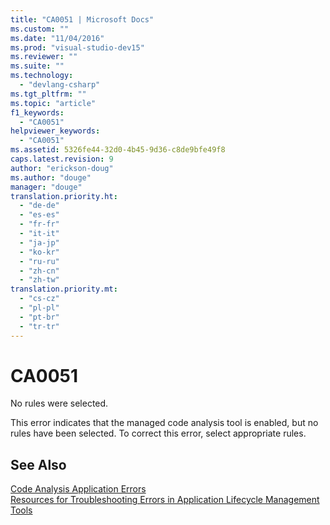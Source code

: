 ```yaml
---
title: "CA0051 | Microsoft Docs"
ms.custom: ""
ms.date: "11/04/2016"
ms.prod: "visual-studio-dev15"
ms.reviewer: ""
ms.suite: ""
ms.technology: 
  - "devlang-csharp"
ms.tgt_pltfrm: ""
ms.topic: "article"
f1_keywords: 
  - "CA0051"
helpviewer_keywords: 
  - "CA0051"
ms.assetid: 5326fe44-32d0-4b45-9d36-c8de9bfe49f8
caps.latest.revision: 9
author: "erickson-doug"
ms.author: "douge"
manager: "douge"
translation.priority.ht: 
  - "de-de"
  - "es-es"
  - "fr-fr"
  - "it-it"
  - "ja-jp"
  - "ko-kr"
  - "ru-ru"
  - "zh-cn"
  - "zh-tw"
translation.priority.mt: 
  - "cs-cz"
  - "pl-pl"
  - "pt-br"
  - "tr-tr"
---
```

# CA0051
No rules were selected.  
  
 This error indicates that the managed code analysis tool is enabled, but no rules have been selected. To correct this error, select appropriate rules.  
  
## See Also  
 [Code Analysis Application Errors](../code-quality/code-analysis-application-errors.md)   
 [Resources for Troubleshooting Errors in Application Lifecycle Management Tools](../Topic/Resources%20for%20Troubleshooting%20Errors%20in%20Application%20Lifecycle%20Management%20Tools.md)